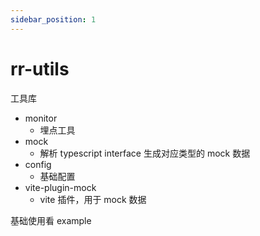 ```yaml
---
sidebar_position: 1
---
```


# rr-utils

工具库

- monitor
  - 埋点工具
- mock
  - 解析 typescript interface 生成对应类型的 mock 数据
- config
  - 基础配置
- vite-plugin-mock
  - vite 插件，用于 mock 数据

基础使用看 example
